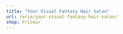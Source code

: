 ```yaml
---
title: "Your Visual Fantasy Hair Salon"
url: /erie/your-visual-fantasy-hair-salon/
shop: Friseur
---
```

